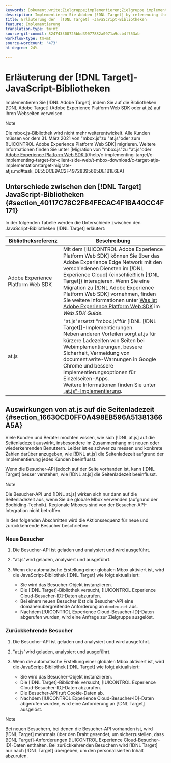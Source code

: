 ```yaml
---
keywords: Dokument.write;Zielgruppe;implementieren;Zielgruppe implementieren;dtm;at.js;mbox.js;Zielgruppe.js;mbox;adobe experience platform web skd;aep web sdk;web sdk
description: Implementieren Sie Adoben [!DNL Target] by referencing the [!DNL Target] Bibliotheken (at.js oder mbox.js) auf Ihren Webseiten.
title: Erläuterung der  [!DNL Target] -JavaScript-Bibliotheken
feature: Implementierung
translation-type: tm+mt
source-git-commit: 824743300725bbd39077882a0971a9ccb4f753ab
workflow-type: tm+mt
source-wordcount: '473'
ht-degree: 24%

---
```



# Erläuterung der [!DNL Target]-JavaScript-Bibliotheken

Implementieren Sie [!DNL Adobe Target], indem Sie auf die Bibliotheken [!DNL Adobe Target] (Adobe Experience Platform Web SDK oder at.js) auf Ihren Webseiten verweisen.

>[!NOTE]
>
>Die mbox.js-Bibliothek wird nicht mehr weiterentwickelt. Alle Kunden müssen vor dem 31. März 2021 von &quot;mbox.js&quot;zu &quot;at.js&quot;oder zum [!UICONTROL Adobe Experience Platform Web SDK] migrieren. Weitere Informationen finden Sie unter [Migration von &quot;mbox.js&quot;zu &quot;at.js&quot;oder [Adobe Experience Platform Web SDK](/help/c-implementing-target/c-implementing-target-for-client-side-web/aep-web-sdk.md).](/help/c-implementing-target/c-implementing-target-for-client-side-web/t-mbox-download/c-target-atjs-implementation/target-migrate-atjs.md#task_DE55DCE9AC2F49728395665DE1B1E6EA)

## Unterschiede zwischen den [!DNL Target] JavaScript-Bibliotheken {#section_40117C78C2F84FECAC4F1BA40CC4F171}

In der folgenden Tabelle werden die Unterschiede zwischen den JavaScript-Bibliotheken [!DNL Target] erläutert:

| Bibliotheksreferenz | Beschreibung |
|--- |--- |
| Adobe Experience Platform Web SDK | Mit dem [!UICONTROL Adobe Experience Platform Web SDK] können Sie über das Adobe Experience Edge Network mit den verschiedenen Diensten im [!DNL Experience Cloud] (einschließlich [!DNL Target]) interagieren. Wenn Sie eine Migration zu [!DNL Adobe Experience Platform Web SDK] vornehmen, finden Sie weitere Informationen unter [Was ist Adobe Experience Platform Web SDK](/help/c-implementing-target/c-implementing-target-for-client-side-web/aep-web-sdk.md) im *Web SDK Guide*. |
| at.js  | &quot;at.js&quot;ersetzt &quot;mbox.js&quot;für [!DNL [!DNL Target]]-Implementierungen.<br>Neben anderen Vorteilen sorgt at.js für kürzere Ladezeiten von Seiten bei Webimplementierungen, bessere Sicherheit, Vermeidung von document.write-Warnungen in Google Chrome und bessere Implementierungsoptionen für Einzelseiten-Apps.<br>Weitere Informationen finden Sie unter [„at.js“-Implementierung](/help/c-implementing-target/c-implementing-target-for-client-side-web/t-mbox-download/c-target-atjs-implementation/target-atjs-implementation.md). |

## Auswirkungen von at.js auf die Seitenladezeit {#section_16630CD0FF0A498EB596A51381366A5A}

Viele Kunden und Berater möchten wissen, wie sich [!DNL at.js] auf die Seitenladezeit auswirkt, insbesondere im Zusammenhang mit neuen oder wiederkehrenden Benutzern. Leider ist es schwer zu messen und konkrete Zahlen darüber anzugeben, wie [!DNL at.js] die Seitenladezeit aufgrund der Implementierung jedes Kunden beeinflusst.

Wenn die Besucher-API jedoch auf der Seite vorhanden ist, kann [!DNL Target] besser verstehen, wie [!DNL at.js] die Seitenladezeit beeinflusst.

>[!NOTE]
>
>Die Besucher-API und [!DNL at.js] wirken sich nur dann auf die Seitenladezeit aus, wenn Sie die globale Mbox verwenden (aufgrund der Bodhiding-Technik). Regionale Mboxes sind von der Besucher-API-Integration nicht betroffen.

In den folgenden Abschnitten wird die Aktionssequenz für neue und zurückkehrende Besucher beschrieben:

### Neue Besucher

1. Die Besucher-API ist geladen und analysiert und wird ausgeführt.
1. &quot;at.js&quot;wird geladen, analysiert und ausgeführt.
1. Wenn die automatische Erstellung einer globalen Mbox aktiviert ist, wird die JavaScript-Bibliothek [!DNL Target] wie folgt aktualisiert:

   * Sie wird das Besucher-Objekt instanziieren.
   * Die [!DNL Target]-Bibliothek versucht, [!UICONTROL Experience Cloud-Besucher-ID]-Daten abzurufen.
   * Bei einem neuen Besucher löst die Besucher-API eine domänenübergreifende Anforderung an `demdex.net` aus.
   * Nachdem [!UICONTROL Experience Cloud-Besucher-ID]-Daten abgerufen wurden, wird eine Anfrage zur Zielgruppe ausgelöst.

### Zurückkehrende Besucher

1. Die Besucher-API ist geladen und analysiert und wird ausgeführt.
1. &quot;at.js&quot;wird geladen, analysiert und ausgeführt.
1. Wenn die automatische Erstellung einer globalen Mbox aktiviert ist, wird die JavaScript-Bibliothek [!DNL Target] wie folgt aktualisiert:

   * Sie wird das Besucher-Objekt instanziieren.
   * Die [!DNL Target]-Bibliothek versucht, [!UICONTROL Experience Cloud-Besucher-ID]-Daten abzurufen.
   * Die Besucher-API ruft Cookie-Daten ab.
   * Nachdem [!UICONTROL Experience Cloud-Besucher-ID]-Daten abgerufen wurden, wird eine Anforderung an [!DNL Target] ausgelöst.

>[!NOTE]
>
>Bei neuen Besuchern, bei denen die Besucher-API vorhanden ist, wird [!DNL Target] mehrmals über den Draht gesendet, um sicherzustellen, dass [!DNL Target]-Anforderungen [!UICONTROL Experience Cloud-Besucher-ID]-Daten enthalten. Bei zurückkehrenden Besuchern wird [!DNL Target] nur nach [!DNL Target] übergeben, um den personalisierten Inhalt abzurufen.
